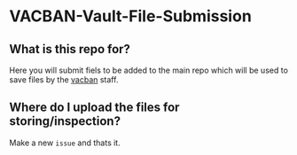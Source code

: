 # VACBAN-Vault-File-Submission

## What is this repo for?
Here you will submit fiels to be added to the main repo which will be used to save files by the [vacban](https://vacban.wtf) staff.

## Where do I upload the files for storing/inspection?
Make a new `issue` and thats it.

